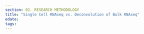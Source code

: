 ```yaml
---
section: 02. RESEARCH METHODOLOGY
title: "Single Cell RNAseq vs. Deconvolution of Bulk RNAseq"
edate: 
tags:
---
```


